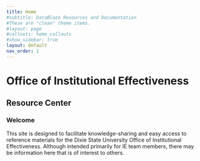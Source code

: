 ```yaml
---
title: Home
#subtitle: DataBlaze Resources and Documentation
#These are "clean" theme items.
#layout: page
#callouts: home_callouts
#show_sidebar: true
layout: default
nav_order: 1
---
```


# Office of Institutional Effectiveness
## Resource Center

### Welcome

This site is designed to facilitate knowledge-sharing and easy access to reference materials for the Dixie State University Office of Institutional Effectiveness.  Although intended primarily for IE team members, there may be information here that is of interest to others.